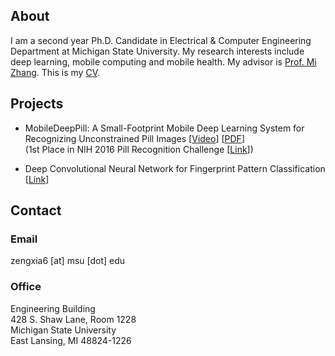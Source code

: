 ## About

I am a second year Ph.D. Candidate in Electrical & Computer Engineering Department at Michigan State University.
My research interests include deep learning, mobile computing and mobile health. My advisor is [Prof. Mi Zhang](http://www.egr.msu.edu/~mizhang/). This is my [CV](https://drive.google.com/file/d/0B58hocLyBTW0SWwxRGhzZXU0bjA/view?usp=sharing).


## Projects

- MobileDeepPill: A Small-Footprint Mobile Deep Learning System for Recognizing Unconstrained Pill Images
[[Video](https://www.youtube.com/watch?v=-k7awuoW2rg&feature=youtu.be)]
[[PDF](https://drive.google.com/file/d/0B58hocLyBTW0NWlXaGpyLUtLc0U/view?usp=sharing)]  
(1st Place in NIH 2016 Pill Recognition Challenge [[Link](https://www.nlm.nih.gov/news/pillimagerecognitionchallenge.html)])

- Deep Convolutional Neural Network for Fingerprint Pattern Classification
[[Link](https://zengxiao1028.github.io/CSE902_Project_17Spring/)]

## Contact

### Email
zengxia6 [at] msu [dot] edu

### Office
Engineering Building  
428 S. Shaw Lane, Room 1228  
Michigan State University  
East Lansing, MI 48824-1226




